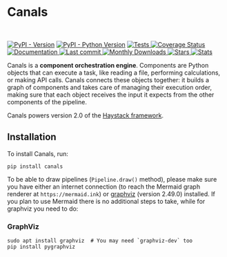 # Canals

<p align="center" float="left">
  <img alt="" src="https://raw.githubusercontent.com/deepset-ai/canals/main/images/canals-logo-light.png#gh-dark-mode-only"/>
  <img alt="" src="https://raw.githubusercontent.com/deepset-ai/canals/main/images/canals-logo-dark.png#gh-light-mode-only"/>
</p>

[![PyPI - Version](https://img.shields.io/pypi/v/canals.svg)](https://pypi.org/project/canals)
[![PyPI - Python Version](https://img.shields.io/pypi/pyversions/canals.svg)](https://pypi.org/project/canals)
<a href="https://github.com/deepset-ai/canals/actions/workflows/tests.yml">
    <img alt="Tests" src="https://github.com/deepset-ai/canals/workflows/Tests/badge.svg?branch=main">
</a>
[![Coverage Status](https://coveralls.io/repos/github/deepset-ai/canals/badge.svg?branch=main)](https://coveralls.io/github/deepset-ai/canals?branch=main)
<a href="https://deepset-ai.github.io/canals/">
    <img alt="Documentation" src="https://img.shields.io/website?label=documentation&up_message=online&url=https%3A%2F%2Fdeepset-ai.github.io/canals/">
</a>
<a href="https://github.com/deepset-ai/canals/commits/main">
    <img alt="Last commit" src="https://img.shields.io/github/last-commit/deepset-ai/canals">
</a>
<a href="https://pepy.tech/project/canals">
    <img alt="Monthly Downloads" src="https://pepy.tech/badge/canals/month">
</a>
<a href="https://github.com/deepset-ai/canals">
    <img alt="Stars" src="https://shields.io/github/stars/deepset-ai/canals?style=social">
</a>
<a href="https://ossinsight.io/analyze/deepset-ai/canals">
    <img alt="Stats" src="https://img.shields.io/badge/Stats-updated-blue">
</a>

Canals is a **component orchestration engine**. Components are Python objects that can execute a task, like reading a file, performing calculations, or making API calls. Canals connects these objects together: it builds a graph of components and takes care of managing their execution order, making sure that each object receives the input it expects from the other components of the pipeline.

Canals powers version 2.0 of the [Haystack framework](https://github.com/deepset-ai/haystack).

## Installation

To install Canals, run:

```console
pip install canals
```

To be able to draw pipelines (`Pipeline.draw()` method), please make sure you have either an internet connection (to reach the Mermaid graph renderer at `https://mermaid.ink`) or [graphviz](https://graphviz.org/download/) (version 2.49.0) installed. If you
plan to use Mermaid there is no additional steps to take, while for graphviz
you need to do:

### GraphViz
```console
sudo apt install graphviz  # You may need `graphviz-dev` too
pip install pygraphviz
```
